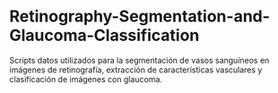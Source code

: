 # Retinography-Segmentation-and-Glaucoma-Classification
Scripts datos utilizados para la segmentación de vasos sanguíneos en imágenes de retinografía, extracción de características vasculares y clasificación de imágenes con glaucoma.
